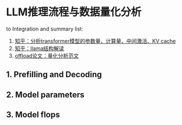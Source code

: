 # LLM推理流程与数据量化分析

to Integration and summary list:
1. [知乎：分析transformer模型的参数量、计算量、中间激活、KV cache](https://zhuanlan.zhihu.com/p/624740065)
2. [知乎：llama结构解读](https://zhuanlan.zhihu.com/p/649756898)
3. [offload论文：量化分析范文](https://proceedings.mlr.press/v202/sheng23a.html)

## 1. Prefilling and Decoding

## 2. Model parameters

## 3. Model flops